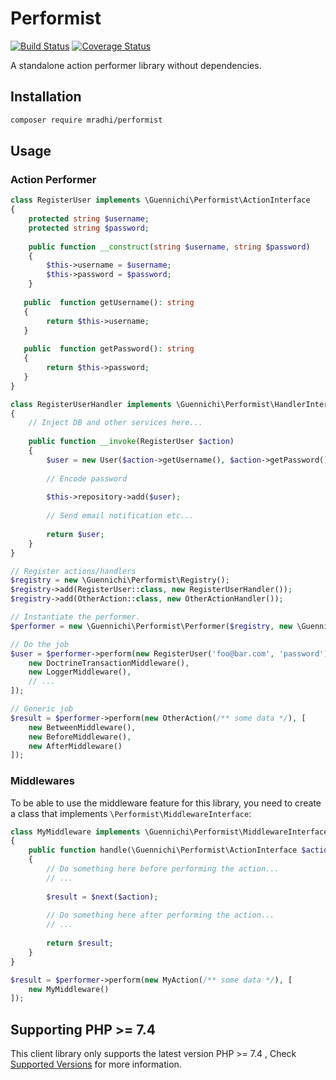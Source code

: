 # Performist

[![Build Status](https://www.travis-ci.com/mradhi/performist.svg?branch=main)](https://www.travis-ci.com/mradhi/performist)
[![Coverage Status](https://coveralls.io/repos/github/mradhi/performist/badge.svg?branch=main)](https://coveralls.io/github/mradhi/performist?branch=main)

A standalone action performer library without dependencies.

## Installation

```bash
composer require mradhi/performist
```

## Usage

### Action Performer

```php
class RegisterUser implements \Guennichi\Performist\ActionInterface
{
    protected string $username;
    protected string $password;
    
    public function __construct(string $username, string $password) 
    {
        $this->username = $username;
        $this->password = $password;
    }
    
   public  function getUsername(): string
   {
        return $this->username;
   }
   
   public  function getPassword(): string
   {
        return $this->password;
   }
}

class RegisterUserHandler implements \Guennichi\Performist\HandlerInterface
{
    // Inject DB and other services here...
    
    public function __invoke(RegisterUser $action)
    {
        $user = new User($action->getUsername(), $action->getPassword());
        
        // Encode password
        
        $this->repository->add($user);
        
        // Send email notification etc...
        
        return $user;
    }
}

// Register actions/handlers
$registry = new \Guennichi\Performist\Registry();
$registry->add(RegisterUser::class, new RegisterUserHandler());
$registry->add(OtherAction::class, new OtherActionHandler());

// Instantiate the performer.
$performer = new \Guennichi\Performist\Performer($registry, new \Guennichi\Performist\HandlerPeeler());

// Do the job
$user = $performer->perform(new RegisterUser('foo@bar.com', 'password'), [
    new DoctrineTransactionMiddleware(),
    new LoggerMiddleware(),
    // ...
]);

// Generic job
$result = $performer->perform(new OtherAction(/** some data */), [
    new BetweenMiddleware(),
    new BeforeMiddleware(),
    new AfterMiddleware() 
]);
```

### Middlewares

To be able to use the middleware feature for this library, you need to create a class that
implements `\Performist\MiddlewareInterface`:

```php
class MyMiddleware implements \Guennichi\Performist\MiddlewareInterface
{
    public function handle(\Guennichi\Performist\ActionInterface $action, Closure $next)
    {
        // Do something here before performing the action...
        // ...
        
        $result = $next($action);
        
        // Do something here after performing the action...
        // ...
        
        return $result;
    }
}

$result = $performer->perform(new MyAction(/** some data */), [
    new MyMiddleware()
]);

```

## Supporting PHP >= 7.4

This client library only supports the latest version PHP >= 7.4 , Check [Supported Versions](https://www.php.net/supported-versions.php)
for more information.
